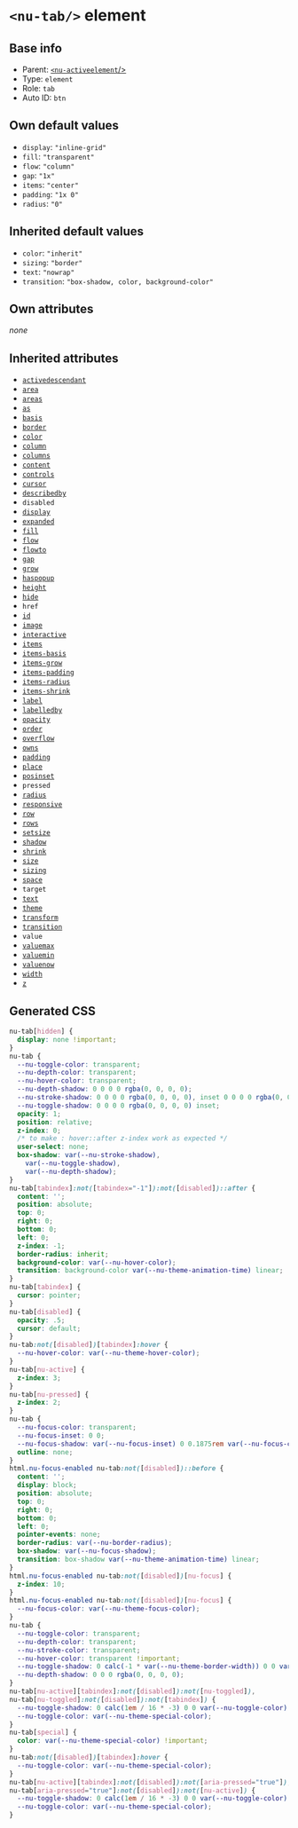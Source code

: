 # `<nu-tab/>` element

## Base info
* Parent: [`<nu-activeelement`/>](./nu-activeelement.md)
* Type: `element`
* Role: `tab`
* Auto ID: `btn`


## Own default values
* `display`: `"inline-grid"`
* `fill`: `"transparent"`
* `flow`: `"column"`
* `gap`: `"1x"`
* `items`: `"center"`
* `padding`: `"1x 0"`
* `radius`: `"0"`

## Inherited default values
* `color`: `"inherit"`
* `sizing`: `"border"`
* `text`: `"nowrap"`
* `transition`: `"box-shadow, color, background-color"`


## Own attributes
*none*


## Inherited attributes
* [`activedescendant`](../attributes/activedescendant.md)
* [`area`](../attributes/area.md)
* [`areas`](../attributes/areas.md)
* [`as`](../attributes/as.md)
* [`basis`](../attributes/basis.md)
* [`border`](../attributes/border.md)
* [`color`](../attributes/color.md)
* [`column`](../attributes/column.md)
* [`columns`](../attributes/columns.md)
* [`content`](../attributes/content.md)
* [`controls`](../attributes/controls.md)
* [`cursor`](../attributes/cursor.md)
* [`describedby`](../attributes/describedby.md)
* `disabled`
* [`display`](../attributes/display.md)
* [`expanded`](../attributes/expanded.md)
* [`fill`](../attributes/fill.md)
* [`flow`](../attributes/flow.md)
* [`flowto`](../attributes/flowto.md)
* [`gap`](../attributes/gap.md)
* [`grow`](../attributes/grow.md)
* [`haspopup`](../attributes/haspopup.md)
* [`height`](../attributes/height.md)
* [`hide`](../attributes/hide.md)
* `href`
* [`id`](../attributes/id.md)
* [`image`](../attributes/image.md)
* [`interactive`](../attributes/interactive.md)
* [`items`](../attributes/items.md)
* [`items-basis`](../attributes/items-basis.md)
* [`items-grow`](../attributes/items-grow.md)
* [`items-padding`](../attributes/items-padding.md)
* [`items-radius`](../attributes/items-radius.md)
* [`items-shrink`](../attributes/items-shrink.md)
* [`label`](../attributes/label.md)
* [`labelledby`](../attributes/labelledby.md)
* [`opacity`](../attributes/opacity.md)
* [`order`](../attributes/order.md)
* [`overflow`](../attributes/overflow.md)
* [`owns`](../attributes/owns.md)
* [`padding`](../attributes/padding.md)
* [`place`](../attributes/place.md)
* [`posinset`](../attributes/posinset.md)
* `pressed`
* [`radius`](../attributes/radius.md)
* [`responsive`](../attributes/responsive.md)
* [`row`](../attributes/row.md)
* [`rows`](../attributes/rows.md)
* [`setsize`](../attributes/setsize.md)
* [`shadow`](../attributes/shadow.md)
* [`shrink`](../attributes/shrink.md)
* [`size`](../attributes/size.md)
* [`sizing`](../attributes/sizing.md)
* [`space`](../attributes/space.md)
* `target`
* [`text`](../attributes/text.md)
* [`theme`](../attributes/theme.md)
* [`transform`](../attributes/transform.md)
* [`transition`](../attributes/transition.md)
* `value`
* [`valuemax`](../attributes/valuemax.md)
* [`valuemin`](../attributes/valuemin.md)
* [`valuenow`](../attributes/valuenow.md)
* [`width`](../attributes/width.md)
* [`z`](../attributes/z.md)

## Generated CSS
```css
nu-tab[hidden] {
  display: none !important;
}
nu-tab {
  --nu-toggle-color: transparent;
  --nu-depth-color: transparent;
  --nu-hover-color: transparent;
  --nu-depth-shadow: 0 0 0 0 rgba(0, 0, 0, 0);
  --nu-stroke-shadow: 0 0 0 0 rgba(0, 0, 0, 0), inset 0 0 0 0 rgba(0, 0, 0, 0);
  --nu-toggle-shadow: 0 0 0 0 rgba(0, 0, 0, 0) inset;
  opacity: 1;
  position: relative;
  z-index: 0;
  /* to make : hover::after z-index work as expected */
  user-select: none;
  box-shadow: var(--nu-stroke-shadow),
    var(--nu-toggle-shadow),
    var(--nu-depth-shadow);
}
nu-tab[tabindex]:not([tabindex="-1"]):not([disabled])::after {
  content: '';
  position: absolute;
  top: 0;
  right: 0;
  bottom: 0;
  left: 0;
  z-index: -1;
  border-radius: inherit;
  background-color: var(--nu-hover-color);
  transition: background-color var(--nu-theme-animation-time) linear;
}
nu-tab[tabindex] {
  cursor: pointer;
}
nu-tab[disabled] {
  opacity: .5;
  cursor: default;
}
nu-tab:not([disabled])[tabindex]:hover {
  --nu-hover-color: var(--nu-theme-hover-color);
}
nu-tab[nu-active] {
  z-index: 3;
}
nu-tab[nu-pressed] {
  z-index: 2;
}
nu-tab {
  --nu-focus-color: transparent;
  --nu-focus-inset: 0 0;
  --nu-focus-shadow: var(--nu-focus-inset) 0 0.1875rem var(--nu-focus-color);
  outline: none;
}
html.nu-focus-enabled nu-tab:not([disabled])::before {
  content: '';
  display: block;
  position: absolute;
  top: 0;
  right: 0;
  bottom: 0;
  left: 0;
  pointer-events: none;
  border-radius: var(--nu-border-radius);
  box-shadow: var(--nu-focus-shadow);
  transition: box-shadow var(--nu-theme-animation-time) linear;
}
html.nu-focus-enabled nu-tab:not([disabled])[nu-focus] {
  z-index: 10;
}
html.nu-focus-enabled nu-tab:not([disabled])[nu-focus] {
  --nu-focus-color: var(--nu-theme-focus-color);
}
nu-tab {
  --nu-toggle-color: transparent;
  --nu-depth-color: transparent;
  --nu-stroke-color: transparent;
  --nu-hover-color: transparent !important;
  --nu-toggle-shadow: 0 calc(-1 * var(--nu-theme-border-width)) 0 0 var(--nu-toggle-color) inset;
  --nu-depth-shadow: 0 0 0 rgba(0, 0, 0, 0);
}
nu-tab[nu-active][tabindex]:not([disabled]):not([nu-toggled]),
nu-tab[nu-toggled]:not([disabled]):not([tabindex]) {
  --nu-toggle-shadow: 0 calc(1em / 16 * -3) 0 0 var(--nu-toggle-color) inset;
  --nu-toggle-color: var(--nu-theme-special-color);
}
nu-tab[special] {
  color: var(--nu-theme-special-color) !important;
}
nu-tab:not([disabled])[tabindex]:hover {
  --nu-toggle-color: var(--nu-theme-special-color);
}
nu-tab[nu-active][tabindex]:not([disabled]):not([aria-pressed="true"]),
nu-tab[aria-pressed="true"]:not([disabled]):not([nu-active]) {
  --nu-toggle-shadow: 0 calc(1em / 16 * -3) 0 0 var(--nu-toggle-color) inset;
  --nu-toggle-color: var(--nu-theme-special-color);
}
```
